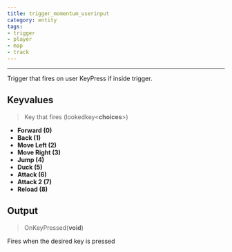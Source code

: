 ```yaml
---
title: trigger_momentum_userinput
category: entity
tags:
- trigger
- player
- map
- track
---
```

----
Trigger that fires on user KeyPress if inside trigger.

## Keyvalues

> Key that fires (lookedkey&lt;**choices**&gt;)
 - **Forward (0)**
 - **Back (1)**
 - **Move Left (2)**
 - **Move Right (3)**
 - **Jump (4)**
 - **Duck (5)**
 - **Attack (6)**
 - **Attack 2 (7)**
 - **Reload (8)**

## Output

> OnKeyPressed(**void**)

Fires when the desired key is pressed